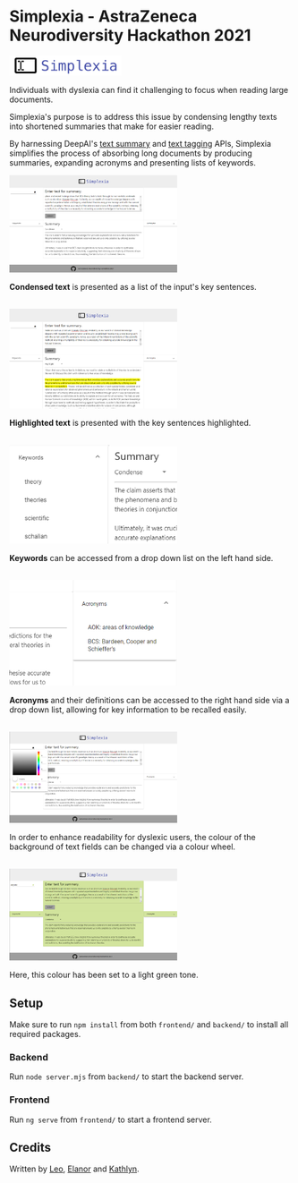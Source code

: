 # Simplexia - AstraZeneca Neurodiversity Hackathon 2021

<img src="examples/logo.png" width="200" />

Individuals with dyslexia can find it challenging to focus when reading large documents.

Simplexia's purpose is to address this issue by condensing lengthy texts into shortened summaries that make for easier reading.

By harnessing DeepAI's [text summary](https://deepai.org/machine-learning-model/summarization) and [text tagging](https://deepai.org/machine-learning-model/text-tagging) APIs, Simplexia simplifies the process of absorbing long documents by producing summaries, expanding acronyms and presenting lists of keywords.

<img src="examples/condensed text.png" width=300>

**Condensed text** is presented as a list of the input's key sentences.

<br>

<img src="examples/highlighted text.png" width=300>

**Highlighted text** is presented with the key sentences highlighted.

<br>

<img src="examples/keyword expansion.png" width=300>

**Keywords** can be accessed from a drop down list on the left hand side.

<br>

<img src="examples/acronyms.png" width=300>

**Acronyms** and their definitions can be accessed to the right hand side via a drop down list, allowing for key information to be recalled easily.

<br>

<img src="examples/colour wheel.png" width=300>

In order to enhance readability for dyslexic users, the colour of the background of text fields can be changed via a colour wheel.

<br>

<img src="examples/colourful background.png" width=300>

Here, this colour has been set to a light green tone.


## Setup

Make sure to run `npm install` from both `frontend/` and `backend/` to install all required packages.

### Backend

Run `node server.mjs` from `backend/` to start the backend server.

### Frontend

Run `ng serve` from `frontend/` to start a frontend server.

## Credits
Written by [Leo](https://github.com/LeoWelzel), [Elanor](https://github.com/elanorstark) and [Kathlyn](https://github.com/SimplyBiotic).